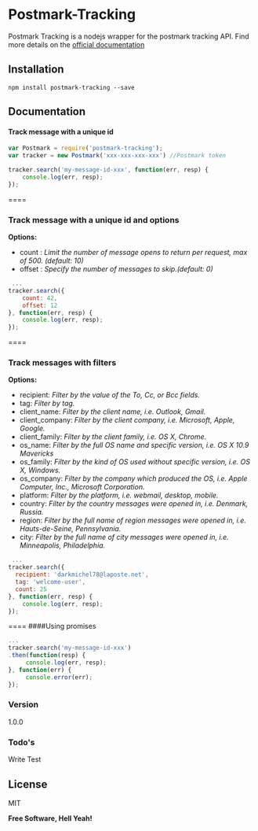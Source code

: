 # Postmark-Tracking

Postmark Tracking is a nodejs wrapper for the postmark tracking API.
Find more details on the [official documentation]

 Installation
--------
```shell
npm install postmark-tracking --save
```

 Documentation
--------
#### Track message with a unique id

```javascript
var Postmark = require('postmark-tracking');
var tracker = new Postmark('xxx-xxx-xxx-xxx') //Postmark token

tracker.search('my-message-id-xxx', function(err, resp) {
    console.log(err, resp);
});

```
====
### Track message with a unique id and options

**Options:**

* count : *Limit the number of message opens to return per request, max of 500. (default: 10)*
* offset : *Specify the number of messages to skip.(default: 0)*

```javascript
 ...
tracker.search({
    count: 42,
    offset: 12
}, function(err, resp) {
    console.log(err, resp);
});

```
====
### Track messages with filters

**Options:**
* recipient: *Filter by the value of the To, Cc, or Bcc fields.*
* tag: *Filter by tag.*
* client_name: *Filter by the client name, i.e. Outlook, Gmail.*
* client_company: *Filter by the client company, i.e. Microsoft, Apple, Google.*
* client_family: *Filter by the client family, i.e. OS X, Chrome.*
* os_name: *Filter by the full OS name and specific version, i.e. OS X 10.9 Mavericks*
* os_family: *Filter by the kind of OS used without specific version, i.e. OS X, Windows.*
* os_company: *Filter by the company which produced the OS, i.e. Apple Computer, Inc., Microsoft Corporation.*
* platform: *Filter by the platform, i.e. webmail, desktop, mobile.*
* country: *Filter by the country messages were opened in, i.e. Denmark, Russia.*
* region: *Filter by the full name of region messages were opened in, i.e. Hauts-de-Seine, Pennsylvania.*
* city: *Filter by the full name of city messages were opened in, i.e. Minneapolis, Philadelphia.*

```javascript
 ...
tracker.search({
  recipient: 'darkmichel78@laposte.net',
  tag: 'welcome-user',
  count: 25
}, function(err, resp) {
    console.log(err, resp);
});

```
====
####Using promises

```javascript
...
tracker.search('my-message-id-xxx')
.then(function(resp) {
     console.log(err, resp);
}, function(err) {
     console.error(err);
});

```

### Version
1.0.0

### Todo's

Write Test

License
----

MIT


**Free Software, Hell Yeah!**

[official documentation]:http://developer.postmarkapp.com/
